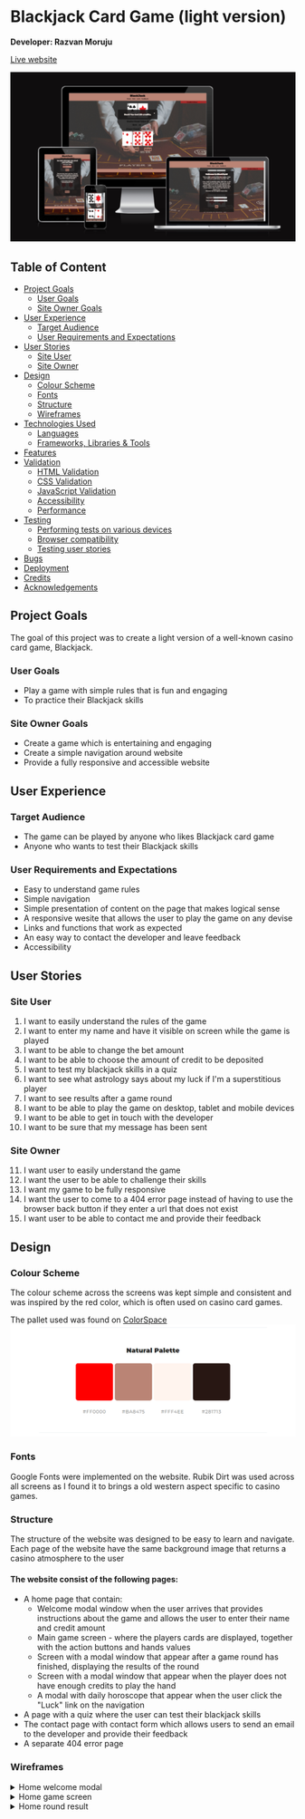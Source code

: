 # Blackjack Card Game (light version)

**Developer: Razvan Moruju**

[Live website](https://r-moruju.github.io/CI_PP2_BJ/)

![Mockup image](docs/am-i-responsive.png)

## Table of Content
  - [Project Goals](#project-goals)
    - [User Goals](#user-goals)
    - [Site Owner Goals](#site-owner-goals)
  - [User Experience](#user-experience)
    - [Target Audience](#target-audience)
    - [User Requirements and Expectations](#user-requirements-and-expectations)
  - [User Stories](#user-stories)
    - [Site User](#site-user)
    - [Site Owner](#site-owner)
  - [Design](#design)
    - [Colour Scheme](#colour-scheme)
    - [Fonts](#fonts)
    - [Structure](#structure)
    - [Wireframes](#wireframes)
  - [Technologies Used](#technologies-used)
    - [Languages](#languages)
    - [Frameworks, Libraries & Tools](#frameworks-libraries--tools)
  - [Features](#features)
  - [Validation](#validation)
    - [HTML Validation](#html-validation)
    - [CSS Validation](#css-validation)
    - [JavaScript Validation](#javascript-validation)
    - [Accessibility](#accessibility)
    - [Performance](#performance)
  - [Testing](#testing)
    - [Performing tests on various devices](#performing-tests-on-various-devices)
    - [Browser compatibility](#browser-compatibility)
    - [Testing user stories](#testing-user-stories)
  - [Bugs](#bugs)
  - [Deployment](#deployment)
  - [Credits](#credits)
  - [Acknowledgements](#acknowledgements)

  ## Project Goals

The goal of this project was to create a light version of a well-known casino card game, Blackjack.

### User Goals

- Play a game with simple rules that is fun and engaging
- To practice their Blackjack skills

### Site Owner Goals

- Create a game which is entertaining and engaging
- Create a simple navigation around website
- Provide a fully responsive and accessible website

## User Experience

### Target Audience

- The game can be played by anyone who likes Blackjack card game
- Anyone who wants to test their Blackjack skills

### User Requirements and Expectations

- Easy to understand game rules
- Simple navigation
- Simple presentation of content on the page that makes logical sense
- A responsive wesite that allows the user to play the game on any devise
- Links and functions that work as expected
- An easy way to contact the developer and leave feedback
- Accessibility

## User Stories

### Site User

1. I want to easily understand the rules of the game
2. I want to enter my name and have it visible on screen while the game is played
3. I want to be able to change the bet amount
4. I want to be able to choose the amount of credit to be deposited
5. I want to test my blackjack skills in a quiz
6. I want to see what astrology says about my luck if I'm a superstitious player
7. I want to see results after a game round
8. I want to be able to play the game on desktop, tablet and mobile devices
9. I want to be able to get in touch with the developer
10. I want to be sure that my message has been sent

### Site Owner

11. I want user to easily understand the game
12. I want the user to be able to challenge their skills
13. I want my game to be fully responsive
14. I want the user to come to a 404 error page instead of having to use the browser back button if they enter a url that does not exist
15. I want user to be able to contact me and provide their feedback

## Design

### Colour Scheme

The colour scheme across the screens was kept simple and consistent and was inspired by the red color, which is often used on casino card games.

The pallet used was found on [ColorSpace](https://mycolor.space/?hex=%23FF0000&sub=1)
<img src="docs/color-pallette.png">

### Fonts

Google Fonts were implemented on the website. Rubik Dirt was used across all screens as I found it to brings a old western aspect specific to casino games.

### Structure

The structure of the website was designed to be easy to learn and navigate. Each page of the website have the same background image that returns a casino atmosphere to the user

#### The website consist of the following pages:
- A home page that contain:  
  - Welcome modal window when the user arrives that provides instructions about the game and allows the user to enter their name and credit amount
  - Main game screen - where the players cards are displayed, together with the action buttons and hands values
  - Screen with a modal window that appear after a game round has finished, displaying the results of the round
  - Screen with a modal window that appear when the player does not have enough credits to play the hand
  - A modal with daily horoscope that appear when the user click the "Luck" link on the navigation
- A page with a quiz where the user can test their blackjack skills
- The contact page with contact form which allows users to send an email to the developer and provide their feedback
- A separate 404 error page

### Wireframes

<details><summary>Home welcome modal</summary>
<img src="docs/wireframes/home-wellcome.png">
</details>
<details><summary>Home game screen</summary>
<img src="docs/wireframes/home-main.png">
</details>
<details><summary>Home round result</summary>
<img src="docs/wireframes/main-hand-end.png">
</details>